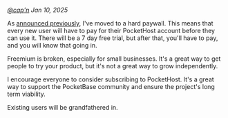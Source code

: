 _[@cap'n](https://discord.gg/nVTxCMEcGT) Jan 10, 2025_

As [announced previously](/blog/hard-paywall), I've moved to a hard paywall. This means that every new user will have to pay for their PocketHost account before they can use it. There will be a 7 day free trial, but after that, you'll have to pay, and you will know that going in.

Freemium is broken, especially for small businesses. It's a great way to get people to try your product, but it's not a great way to grow independently.

I encourage everyone to consider subscribing to PocketHost. It's a great way to support the PocketBase community and ensure the project's long term viability.

Existing users will be grandfathered in.
